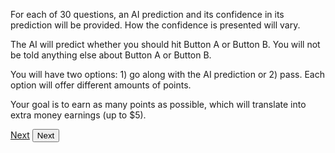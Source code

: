 For each of 30 questions, an AI prediction and its confidence in its prediction will be provided. How the confidence is presented will vary.

The AI will predict whether you should hit Button A or Button B. You will not be told anything else about Button A or Button B. 

You will have two options: 1) go along with the AI prediction or 2) pass. Each option will offer different amounts of points.

Your goal is to earn as many points as possible, which will translate into extra money earnings (up to $5).


[Next](https://marissaradensky.github.io/buttons/q1.html)
<button name="next" onclick="https://marissaradensky.github.io/buttons/q1.html">Next</button>
